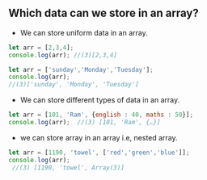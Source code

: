 ## Which data can we store in an array?

- We can store uniform data in an array.

```js
let arr = [2,3,4];
console.log(arr); //(3)[2,3,4]

let arr = ['sunday','Monday','Tuesday'];
console.log(arr); 
//(3)['sunday', 'Monday', 'Tuesday']
```

- We can store different types of data in an array.

```js
let arr = [101, 'Ram', {english : 40, maths : 50}];
console.log(arr);  //(3) [101, 'Ram', {…}]
```

- we can store array in an array i.e, nested array.

```js
let arr = [1190, 'towel', ['red','green','blue']];
console.log(arr); 
 //(3) [1190, 'towel', Array(3)]

```
